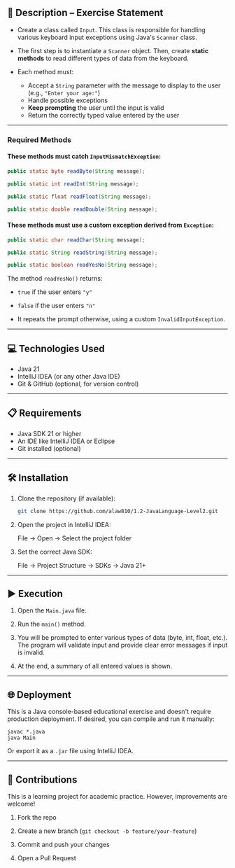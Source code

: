## 📄 Description – Exercise Statement

- Create a class called `Input`. This class is responsible for handling various keyboard input exceptions using Java's
  `Scanner` class.

- The first step is to instantiate a `Scanner` object. Then, create **static methods** to read different types of data
  from the keyboard.

- Each method must:
    - Accept a `String` parameter with the message to display to the user (e.g., `"Enter your age:"`)
    - Handle possible exceptions
    - **Keep prompting** the user until the input is valid
    - Return the correctly typed value entered by the user

---

### Required Methods

#### These methods must catch `InputMismatchException`:

```java
public static byte readByte(String message);

public static int readInt(String message);

public static float readFloat(String message);

public static double readDouble(String message);
```

#### These methods must use a custom exception derived from `Exception`:

```java
public static char readChar(String message);

public static String readString(String message);

public static boolean readYesNo(String message);
```

The method `readYesNo()` returns:

- `true` if the user enters `"y"`

- `false` if the user enters `"n"`

- It repeats the prompt otherwise, using a custom `InvalidInputException`.

---

## 💻 Technologies Used

- Java 21
- IntelliJ IDEA (or any other Java IDE)
- Git & GitHub (optional, for version control)

---

## 📋 Requirements

- Java SDK 21 or higher
- An IDE like IntelliJ IDEA or Eclipse
- Git installed (optional)

---

## 🛠️ Installation

1. Clone the repository (if available):

   ```bash
   git clone https://github.com/alaw810/1.2-JavaLanguage-Level2.git

2. Open the project in IntelliJ IDEA:

    File → Open → Select the project folder

3. Set the correct Java SDK:

    File → Project Structure → SDKs → Java 21+

---

## ▶️ Execution

1. Open the `Main.java` file.

2. Run the `main()` method.

3. You will be prompted to enter various types of data (byte, int, float, etc.). The program will validate input and
   provide clear error messages if input is invalid.

4. At the end, a summary of all entered values is shown.

--- 

## 🌐 Deployment

This is a Java console-based educational exercise and doesn't require production deployment.
If desired, you can compile and run it manually:

    javac *.java
    java Main

Or export it as a `.jar` file using IntelliJ IDEA.

---

## 🤝 Contributions

This is a learning project for academic practice.
However, improvements are welcome!

1. Fork the repo

2. Create a new branch (`git checkout -b feature/your-feature`)

3. Commit and push your changes

4. Open a Pull Request
